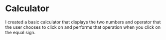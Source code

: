 # Calculator
I created a basic calculator that displays the two numbers and operator that the user chooses to click on and performs that operation when you click on the equal sign.  
